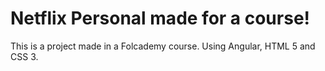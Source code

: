 # Netflix Personal made for a course!
This is a project made in a Folcademy course. Using Angular, HTML 5 and CSS 3.
